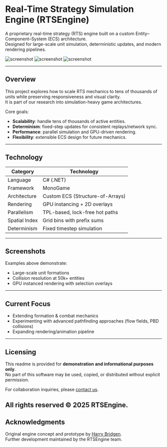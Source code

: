 # Real-Time Strategy Simulation Engine (RTSEngine)

A proprietary real-time strategy (RTS) engine built on a custom Entity–Component–System (ECS) architecture.  
Designed for large-scale unit simulation, deterministic updates, and modern rendering pipelines.

![screenshot](https://github.com/user-attachments/assets/3afd2a5b-6d8b-4f9f-8150-422be61ec1e2)
![screenshot](https://github.com/user-attachments/assets/3e2aa321-853f-4884-b307-4c6b7380aea0)
![screenshot](https://github.com/user-attachments/assets/d426ac3a-af06-47c4-a4d7-42adc23f37c2)

---

## Overview

This project explores how to scale RTS mechanics to tens of thousands of units while preserving responsiveness and visual clarity.  
It is part of our research into simulation-heavy game architectures.

Core goals:
- **Scalability**: handle tens of thousands of active entities.
- **Determinism**: fixed-step updates for consistent replays/network sync.
- **Performance**: parallel simulation and GPU-driven rendering.
- **Flexibility**: extensible ECS design for future mechanics.

---

## Technology

| Category      | Technology                                     |
| ------------- | ---------------------------------------------- |
| Language      | C# (.NET)                                      |
| Framework     | MonoGame                                       |
| Architecture  | Custom ECS (Structure-of-Arrays)               |
| Rendering     | GPU instancing + 2D overlays                   |
| Parallelism   | TPL-based, lock-free hot paths                 |
| Spatial Index | Grid bins with prefix sums                     |
| Determinism   | Fixed timestep simulation                      |

---

## Screenshots

Examples above demonstrate:  
- Large-scale unit formations  
- Collision resolution at 50k+ entities  
- GPU instanced rendering with selection overlays  

---

## Current Focus

- Extending formation & combat mechanics  
- Experimenting with advanced pathfinding approaches (flow fields, PBD collisions)  
- Expanding rendering/animation pipeline  

---

## Licensing

This readme is provided for **demonstration and informational purposes only**.  
No part of this software may be used, copied, or distributed without explicit permission.  

For collaboration inquiries, please [contact us](mailto:harrybridgen@gmail.com).

All rights reserved © 2025 RTSEngine.  
---

## Acknowledgments

Original engine concept and prototype by [Harry Bridgen](https://github.com/harrybridgen).  
Further development maintained by the RTSEngine team.
